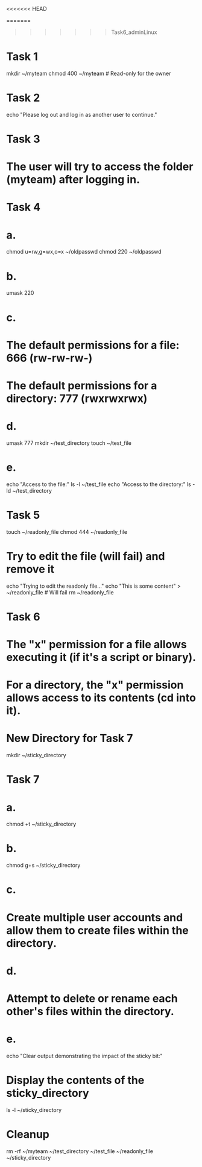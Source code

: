 <<<<<<< HEAD

=======
>>>>>>> Task6_adminLinux
# Task 1
mkdir ~/myteam
chmod 400 ~/myteam   # Read-only for the owner

# Task 2
echo "Please log out and log in as another user to continue."

# Task 3
# The user will try to access the folder (myteam) after logging in.

# Task 4
# a.
chmod u=rw,g=wx,o=x ~/oldpasswd
chmod 220 ~/oldpasswd

# b.
umask 220

# c.
# The default permissions for a file: 666 (rw-rw-rw-)
# The default permissions for a directory: 777 (rwxrwxrwx)

# d.
umask 777
mkdir ~/test_directory
touch ~/test_file

# e.
echo "Access to the file:"
ls -l ~/test_file
echo "Access to the directory:"
ls -ld ~/test_directory

# Task 5
touch ~/readonly_file
chmod 444 ~/readonly_file
# Try to edit the file (will fail) and remove it
echo "Trying to edit the readonly file..."
echo "This is some content" > ~/readonly_file  # Will fail
rm ~/readonly_file

# Task 6
# The "x" permission for a file allows executing it (if it's a script or binary).
# For a directory, the "x" permission allows access to its contents (cd into it).

# New Directory for Task 7
mkdir ~/sticky_directory

# Task 7
# a.
chmod +t ~/sticky_directory

# b.
chmod g+s ~/sticky_directory

# c.
# Create multiple user accounts and allow them to create files within the directory.

# d.
# Attempt to delete or rename each other's files within the directory.

# e.
echo "Clear output demonstrating the impact of the sticky bit:"

# Display the contents of the sticky_directory
ls -l ~/sticky_directory

# Cleanup
rm -rf ~/myteam ~/test_directory ~/test_file ~/readonly_file ~/sticky_directory

